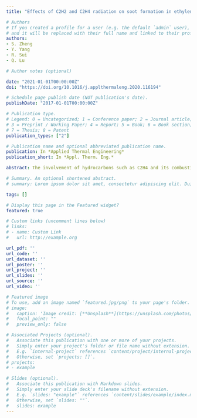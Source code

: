 ```yaml
---
title: "Effects of C2H2 and C2H4 radiation on soot formation in ethylene/air diffusion flames"

# Authors
# If you created a profile for a user (e.g. the default `admin` user), write the username (folder name) here 
# and it will be replaced with their full name and linked to their profile.
authors:
- S. Zheng
- Y. Yang
- R. Sui
- Q. Lu

# Author notes (optional)

date: "2021-01-01T00:00:00Z"
doi: "https://doi.org/10.1016/j.applthermaleng.2020.116194"

# Schedule page publish date (NOT publication's date).
publishDate: "2017-01-01T00:00:00Z"

# Publication type.
# Legend: 0 = Uncategorized; 1 = Conference paper; 2 = Journal article;
# 3 = Preprint / Working Paper; 4 = Report; 5 = Book; 6 = Book section;
# 7 = Thesis; 8 = Patent
publication_types: ["2"]

# Publication name and optional abbreviated publication name.
publication: In *Applied Thermal Engineering*
publication_short: In *Appl. Therm. Eng.*

abstract: The involvement of hydrocarbons such as C2H4 and its combustion intermediate species C2H2 in thermal radi- ation has not been accounted in the numerical simulations of literature studies, which may in turn cause errors in estimating the soot formation processes. Numerical calculations were conducted using detailed gas-phase chemistry and thermal and transport properties in laminar coflow ethylene/air diffusion flames. The SNBCK model parameters for C2H2 and C2H4 were generated based on HITRAN database. The results show that the position of soot formation is affected by the radiation absorption of C2H4 at low temperatures and the radiation emission of C2H2 at high temperatures. The maximum C2H2/C2H4 radiation effect is 9.46% for air condition case and 9.87% for oxygen-enriched case. The height corresponding to the maximum soot volumetric fraction in- creases for the air condition while it decreases for the oxygen-enriched condition when the radiation effect is considered. The calculations reproduced well the experimental data of soot volumetric fraction in the literature and the numerical results were improved by 10.4% when considering the C2H2/C2H4 radiation. The results indicate that the radiation heat transfer of C2H2 and C2H4 needs to be taken into account in the numerical modeling of the ethylene/air diffusion flames.

# Summary. An optional shortened abstract.
# summary: Lorem ipsum dolor sit amet, consectetur adipiscing elit. Duis posuere tellus ac convallis placerat. Proin tincidunt magna sed ex sollicitudin condimentum.

tags: []

# Display this page in the Featured widget?
featured: true

# Custom links (uncomment lines below)
# links:
# - name: Custom Link
#   url: http://example.org

url_pdf: ''
url_code: ''
url_dataset: ''
url_poster: ''
url_project: ''
url_slides: ''
url_source: ''
url_video: ''

# Featured image
# To use, add an image named `featured.jpg/png` to your page's folder. 
# image:
#   caption: 'Image credit: [**Unsplash**](https://unsplash.com/photos/pLCdAaMFLTE)'
#   focal_point: ""
#   preview_only: false

# Associated Projects (optional).
#   Associate this publication with one or more of your projects.
#   Simply enter your project's folder or file name without extension.
#   E.g. `internal-project` references `content/project/internal-project/index.md`.
#   Otherwise, set `projects: []`.
# projects:
# - example

# Slides (optional).
#   Associate this publication with Markdown slides.
#   Simply enter your slide deck's filename without extension.
#   E.g. `slides: "example"` references `content/slides/example/index.md`.
#   Otherwise, set `slides: ""`.
#   slides: example
---
```


